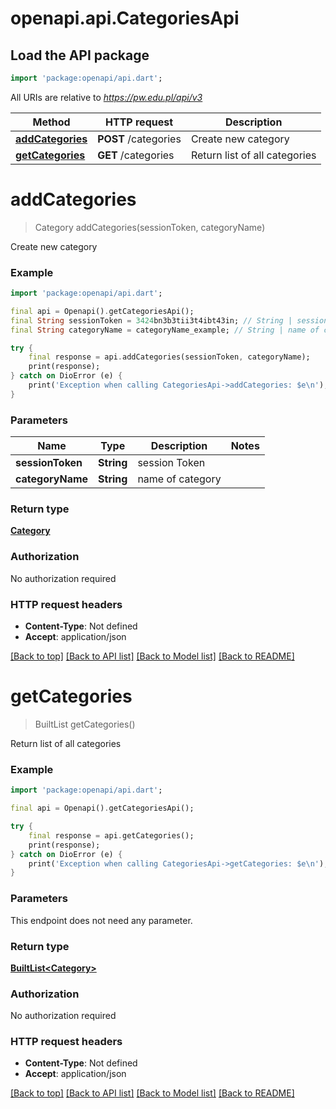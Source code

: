 # openapi.api.CategoriesApi

## Load the API package
```dart
import 'package:openapi/api.dart';
```

All URIs are relative to *https://pw.edu.pl/api/v3*

Method | HTTP request | Description
------------- | ------------- | -------------
[**addCategories**](CategoriesApi.md#addcategories) | **POST** /categories | Create new category
[**getCategories**](CategoriesApi.md#getcategories) | **GET** /categories | Return list of all categories


# **addCategories**
> Category addCategories(sessionToken, categoryName)

Create new category

### Example
```dart
import 'package:openapi/api.dart';

final api = Openapi().getCategoriesApi();
final String sessionToken = 3424bn3b3tii3t4ibt43in; // String | session Token
final String categoryName = categoryName_example; // String | name of category

try {
    final response = api.addCategories(sessionToken, categoryName);
    print(response);
} catch on DioError (e) {
    print('Exception when calling CategoriesApi->addCategories: $e\n');
}
```

### Parameters

Name | Type | Description  | Notes
------------- | ------------- | ------------- | -------------
 **sessionToken** | **String**| session Token | 
 **categoryName** | **String**| name of category | 

### Return type

[**Category**](Category.md)

### Authorization

No authorization required

### HTTP request headers

 - **Content-Type**: Not defined
 - **Accept**: application/json

[[Back to top]](#) [[Back to API list]](../README.md#documentation-for-api-endpoints) [[Back to Model list]](../README.md#documentation-for-models) [[Back to README]](../README.md)

# **getCategories**
> BuiltList<Category> getCategories()

Return list of all categories

### Example
```dart
import 'package:openapi/api.dart';

final api = Openapi().getCategoriesApi();

try {
    final response = api.getCategories();
    print(response);
} catch on DioError (e) {
    print('Exception when calling CategoriesApi->getCategories: $e\n');
}
```

### Parameters
This endpoint does not need any parameter.

### Return type

[**BuiltList&lt;Category&gt;**](Category.md)

### Authorization

No authorization required

### HTTP request headers

 - **Content-Type**: Not defined
 - **Accept**: application/json

[[Back to top]](#) [[Back to API list]](../README.md#documentation-for-api-endpoints) [[Back to Model list]](../README.md#documentation-for-models) [[Back to README]](../README.md)

